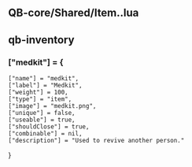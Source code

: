 ## QB-core/Shared/Item..lua


## qb-inventory

### ["medkit"] = {
    ["name"] = "medkit",
    ["label"] = "Medkit",
    ["weight"] = 100,
    ["type"] = "item",
    ["image"] = "medkit.png",
    ["unique"] = false,
    ["useable"] = true,
    ["shouldClose"] = true,
    ["combinable"] = nil,
    ["description"] = "Used to revive another person."
}